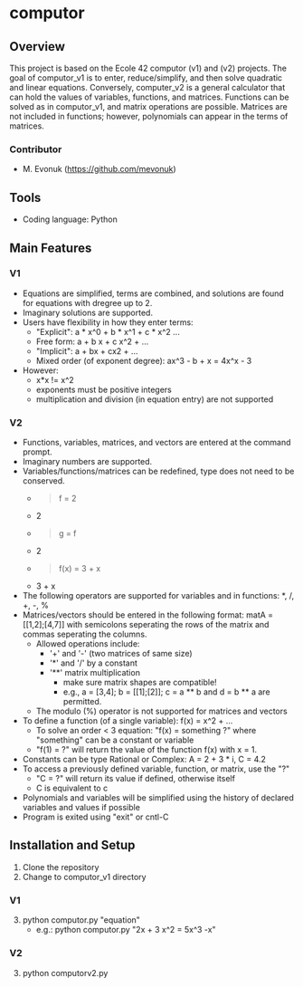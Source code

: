 # computor

## Overview
This project is based on the Ecole 42 computor (v1) and (v2) projects. The goal of computor_v1 is to enter, reduce/simplify, and then solve quadratic and linear equations. Conversely, computer_v2 is a general calculator that can hold the values of variables, functions, and matrices. Functions can be solved as in computor_v1, and matrix operations are possible. Matrices are not included in functions; however, polynomials can appear in the terms of matrices.

### Contributor
- M. Evonuk (https://github.com/mevonuk)

## Tools
- Coding language: Python

## Main Features

### V1
- Equations are simplified, terms are combined, and solutions are found for equations with dregree up to 2.
- Imaginary solutions are supported.
- Users have flexibility in how they enter terms:
	- "Explicit": a * x^0 + b * x^1 + c * x^2 ...
	- Free form: a + b x + c x^2 + ...
	- "Implicit": a + bx + cx2 + ...
	- Mixed order (of exponent degree): ax^3 - b + x = 4x^x - 3
- However:
	- x*x != x^2
	- exponents must be positive integers
	- multiplication and division (in equation entry) are not supported

### V2
- Functions, variables, matrices, and vectors are entered at the command prompt.
- Imaginary numbers are supported.
- Variables/functions/matrices can be redefined, type does not need to be conserved.
	- > f = 2
	-   2
	- > g = f
	-   2
	- > f(x) = 3 + x
	-   3 + x
- The following operators are supported for variables and in functions: *, /, +, -, %
- Matrices/vectors should be entered in the following format: matA = [[1,2];[4,7]] with semicolons seperating the rows of the matrix and commas seperating the columns.
	- Allowed operations include:
		- '+' and '-' (two matrices of same size)
		- '*' and '/' by a constant
		- '**' matrix multiplication
			- make sure matrix shapes are compatible!
			- e.g., a = [3,4]; b = [[1];[2]]; c = a ** b and d = b ** a are permitted.
	- The modulo (%) operator is not supported for matrices and vectors
- To define a function (of a single variable): f(x) = x^2 + ...
	- To solve an order < 3 equation: "f(x) = something ?" where "something" can be a constant or variable
	- "f(1) = ?" will return the value of the function f(x) with x = 1.
- Constants can be type Rational or Complex: A = 2 + 3 * i, C = 4.2
- To access a previously defined variable, function, or matrix, use the "?"
	- "C = ?" will return its value if defined, otherwise itself
	- C is equivalent to c
- Polynomials and variables will be simplified using the history of declared variables and values if possible
- Program is exited using "exit" or cntl-C

## Installation and Setup
1. Clone the repository
2. Change to computor_v1 directory

### V1
3. python computor.py "equation"
	- e.g.: python computor.py "2x + 3 x^2 = 5x^3 -x"

### V2
3. python computorv2.py